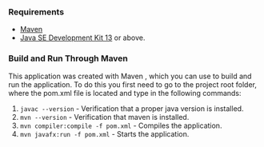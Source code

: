 ### Requirements 

* [Maven](https://maven.apache.org/)
* [Java SE Development Kit 13](https://www.oracle.com/technetwork/java/javase/downloads/jdk13-downloads-5672538.html) or above.

### Build and Run Through Maven 

This application was created with Maven
, which you can use to build and run the application. To do this you first need to go to the project root folder, where the pom.xml file is located and type in the following commands:

1. `javac --version` - Verification that a proper java version is installed. 
1. `mvn --version` - Verification that maven is installed. 
1. `mvn compiler:compile -f pom.xml` - Compiles the application. 
4. `mvn javafx:run -f pom.xml` - Starts the application. 

 
 